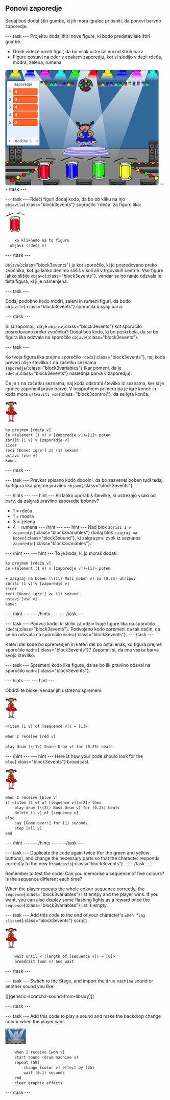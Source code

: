 ## Ponovi zaporedje

Sedaj boš dodal štiri gumbe, ki jih mora igralec pritisniti, da ponovi barvno zaporedje.

\--- task \--- Projektu dodaj štiri nove figure, ki bodo predstavljale štiri gumbe.

+ Uredi videze novih figur, da bo vsak ustrezal eni od štirih barv
+ Figure postavi na oder v enakem zaporedju, kot si sledijo videzi: rdeča, modra, zelena, rumena

![posnetek zaslona](images/colour-drums.png) \--- /task \---

\--- task \--- Rdeči figuri dodaj kodo, da bo ob kliku na njo `objavila`{:class="block3events"} sporočilo 'rdeča' za figuro lika:

![red-drum](images/red_drum.png)

```blocks3
    ko kliknemo na to figuro
  objavi (rdeča v)
```

\--- /task \---

`Objava`{:class="block3events"} je kot sporočilo, ki je posredovano preko zvočnika, kot ga lahko denimo slišiš v šoli ali v trgovskih centrih. Vse figure lahko slišijo `objavo`{:class="block3events"}, vendar se bo nanjo odzvala le tista figura, ki ji je namenjena.

\--- task \---

Dodaj podobno kodo modri, zeleni in rumeni figuri, da bodo `objavile`{:class="block3events"} sporočila o svoji barvi.

\--- /task \---

Si si zapomnil, da je `objava`{:class="block3events"} kot sporočilo posredovano preko zvočnika? Dodal boš kodo, ki bo poskrbela, da se bo figura lika odzvala na sporočilo `objave`{:class="block3events"}.

\--- task \---

Ko tvoja figura lika prejme sporočilo `rdeča`{:class="block3events"}, naj koda preveri ali je številka `1` na začetku seznama `zaporedje`{:class="block3variables"} (kar pomeni, da je `rdeča`{:class="block3events"} naslednja barva v zaporedju).

Če je `1` na začetku seznama, naj koda odstrani številko iz seznama, ker si je igralec zapomnil pravo barvo. V nasprotnem primeru pa je igre konec in koda mora `ustvaviti vse`{:class="block3control"}, da se igra konča.

![ballerina](images/ballerina.png)

```blocks3
ko prejmem [rdeča v]
če <(element (1 v) v [zaporedje v])=[1]> potem
zbriši (1 v) v [zaporedje v]
sicer
reci [Konec igre!] za (1) sekund
ustavi [vse v]
konec
```

\--- /task \---

\--- task \--- Pravkar spisano kodo dopolni. da bo zazvenel boben tudi tedaj, ko figura lika prejme pravilno `objavo`{:class="block3events"}.

\--- hints \--- \--- hint \--- Ali lahko uporabiš številke, ki ustrezajo vsaki od barv, da zaigraš pravilno zaporedje bobnov?

+ 1 = rdeča
+ 1 = modra
+ 3 = zelena
+ 4 = rumena \--- /hint \--- \--- hint \--- Nad blok `zbriši 1 v zaporedju`{:class="block3variables"} dodaj blok `zaigraj na boben`{:class="block3sound"}, ki zaigra prvi zvok iz seznama `zaporedje`{:class="block3variables"}.

\--- /hint \--- \--- hint \--- To je koda, ki jo moraš dodati:

```blocks3
ko prejmem [rdeča v]
če <(element (1 v) v [zaporedje v])=[1]> potem

+ zaigraj na boben (\(1\) Mali boben v) za (0.25) utripov
zbriši (1 v) v [zaporedje v]
sicer
reci [Konec igre!] za (1) sekund
ustavi [vse v]
konec

```

\--- /hint \--- \--- /hints \--- \--- /task \---

\--- task \--- Podvoji kodo, ki skrbi za odziv tvoje figure lika na sporočilo `rdeča`{:class="block3events"}. Podvojeno kodo spremeni na tak način, da se bo odzvala na sporočilo `modra`{:class="block3events"}. \--- /task \---

Kateri del kode bo spremenjen in kateri del bo ostal enak, ko figura prejme sporočilo `modra`{:class="block3events"}? Zapomni si, da ima vsaka barva svojo številko.

\--- task \--- Spremeni kodo lika figure, da se bo lik pravilno odzval na sporočilo `modra`{:class="block3events"}.

\--- hints \--- \--- hint \---

Obdrži te bloke, vendar jih ustrezno spremeni:

![ballerina](images/ballerina.png)

```blocks3
<(item (1 v) of [sequence v]) = [1]>

when I receive [red v]

play drum (\(1\) Snare Drum v) for (0.25) beats
```

\--- /hint \--- \--- hint \--- Here is how your code should look for the `blue`{:class="block3events"} broadcast.

![ballerina](images/ballerina.png)

```blocks3
when I receive [blue v]
if <(item (1 v) of [sequence v])=[2]> then
    play drum (\(2\) Bass Drum v) for (0.25) beats
    delete (1 v) of [sequence v]
else
    say [Game over!] for (1) seconds
    stop [all v]
end
```

\--- /hint \--- \--- /hints \--- \--- /task \---

\--- task \--- Duplicate the code again twice (for the green and yellow buttons), and change the necessary parts so that the character responds correctly to the new `broadcasts`{:class="block3events"} . \--- /task \---

Remember to test the code! Can you memorise a sequence of five colours? Is the sequence different each time?

When the player repeats the whole colour sequence correctly, the `sequence`{:class="block3variables"} list emtpy and the player wins. If you want, you can also display some flashing lights as a reward once the `sequence`{:class="block3variables"} list is empty.

\--- task \--- Add this code to the end of your character's `when flag clicked`{:class="block3events"} script:

![ballerina](images/ballerina.png)

```blocks3
    wait until < (length of [sequence v]) = [0]>
    broadcast (won v) and wait
```

\--- /task \---

\--- task \--- Switch to the Stage, and import the `drum machine` sound or another sound you like.

[[[generic-scratch3-sound-from-library]]]

\--- /task \---

\--- task \--- Add this code to play a sound and make the backdrop change colour when the player wins.

![ballerina](images/stage.png)

```blocks3
    when I receive [won v]
    start sound (drum machine v)
    repeat (50)
        change [color v] effect by (25)
        wait (0.1) seconds
    end
    clear graphic effects
```

\--- /task \---